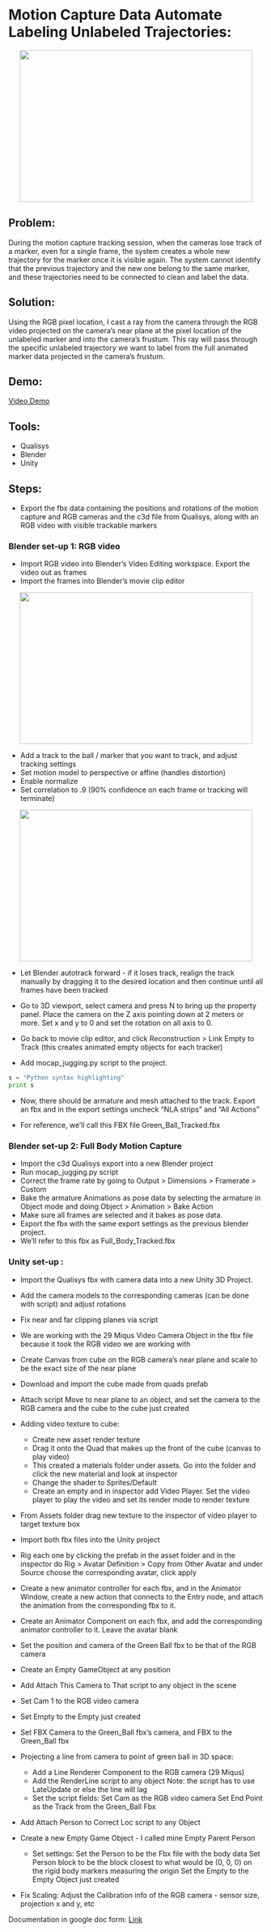 # Motion Capture Data Automate Labeling Unlabeled Trajectories: 

<p align="center">
  <img src="https://drive.google.com/uc?export=view&id=1004f1iDqdWnk4Pf09zevdlU8TcgmS2VI" width="460" height="300">
</p>

## Problem: 
During the motion capture tracking session, when the cameras lose track of a marker, even for a single frame, the system creates a whole new trajectory for the marker once it is visible again. The system cannot identify that the previous trajectory and the new one belong to the same marker, and these trajectories need to be connected to clean and label the data. 

## Solution:
Using the RGB pixel location, I cast a ray from the camera through the RGB video projected on the camera’s near plane at the pixel location of the unlabeled marker and into the camera’s frustum. This ray will pass through the specific unlabeled trajectory we want to label from the full animated marker data projected in the camera’s frustum. 

## Demo:
[Video Demo](https://drive.google.com/uc?export=view&id=1T9QogBXx24qYvvsCePVemjddDWOzjJLj)

## Tools:
- Qualisys
- Blender
- Unity

## Steps:
- Export the fbx data containing the positions and rotations of the motion capture and RGB cameras and the c3d file from Qualisys, along with an RGB video with visible trackable markers 

### Blender set-up 1: RGB video 
- Import RGB video into Blender’s Video Editing workspace. Export the video out as frames
- Import the frames into Blender’s movie clip editor

<p align="center">
  <img src="https://drive.google.com/uc?export=view&id=1VvpHv2N2UI8lidc8E2qcoZjghSRdqait" width="460" height="300">
</p>

- Add a track to the ball / marker that you want to track, and adjust tracking settings
- Set motion model to perspective or affine (handles distortion)
- Enable normalize
- Set correlation to .9 (90% confidence on each frame or tracking will terminate)

<p align="center">
  <img src="https://drive.google.com/uc?export=view&id=13cNRDupiAdptW7k1cHDreoon1BIXbtSA" width="460" height="300">
</p>

- Let Blender autotrack forward - if it loses track, realign the track manually by dragging it to the desired location and then continue until all frames have been tracked
- Go to 3D viewport, select camera and press N to bring up the property panel. Place the camera on the Z axis pointing down at 2 meters or more. Set x and y to 0 and set the rotation on all axis to 0. 
- Go back to movie clip editor, and click Reconstruction > Link Empty to Track (this creates animated empty objects for each tracker)

- Add mocap_jugging.py script to the project.
```python
s = "Python syntax highlighting"
print s
```

- Now, there should be armature and mesh attached to the track. Export an fbx and in the export settings uncheck “NLA strips” and “All Actions”

- For reference, we’ll call this FBX file Green_Ball_Tracked.fbx


### Blender set-up 2: Full Body Motion Capture 
- Import the c3d Qualisys export into a new Blender project
- Run mocap_jugging.py script
- Correct the frame rate by going to Output > Dimensions > Framerate > Custom
- Bake the armature Animations as pose data by selecting the armature in Object mode and doing Object > Animation > Bake Action 
- Make sure all frames are selected and it bakes as pose data.
- Export the fbx with the same export settings as the previous blender project. 
- We’ll refer to this fbx as Full_Body_Tracked.fbx 


### Unity set-up : 
- Import the Qualisys fbx with camera data into a new Unity 3D Project. 
- Add the camera models to the corresponding cameras (can be done with script) and adjust rotations 
- Fix near and far clipping planes via script
- We are working with the 29 Miqus Video Camera Object in the fbx file because it took the RGB video we are working with 
- Create Canvas from cube on the RGB camera’s near plane and scale to be the exact size of the near plane
- Download and import the cube made from quads prefab
- Attach script Move to near plane to an object, and set the camera to the RGB camera and the cube to the cube just created

- Adding video texture to cube:
  - Create new asset render texture
  - Drag it onto the Quad that makes up the front of the cube (canvas to play video)
  - This created a materials folder under assets. Go into the folder and click the new material and look at inspector
  - Change the shader to Sprites/Default
  - Create an empty and in inspector add Video Player. Set the video player to play the video and set its render mode to render texture
- From Assets folder drag new texture to the inspector of video player to target texture box
- Import both fbx files into the Unity project
- Rig each one by clicking the prefab in the asset folder and in the inspector do Rig > Avatar Definition > Copy from Other Avatar and under Source choose the corresponding avatar, click apply
- Create a new animator controller for each fbx, and in the Animator Window, create a new action that connects to the Entry node, and attach the animation from the corresponding fbx to it.
- Create an Animator Component on each fbx, and add the corresponding animator controller to it. Leave the avatar blank
- Set the position and camera of the Green Ball fbx to be that of the RGB camera
- Create an Empty GameObject at any position
- Add Attach This Camera to That script to any object in the scene
- Set Cam 1 to the RGB video camera
- Set Empty to the Empty just created
- Set FBX Camera to the Green_Ball fbx’s camera, and FBX to the Green_Ball fbx

- Projecting a line from camera to point of green ball in 3D space:
  - Add a Line Renderer Component to the RGB camera (29 Miqus)
  - Add the RenderLine script to any object
    Note: the script has to use LateUpdate or else the line will lag
  - Set the script fields:
    Set Cam as the RGB video camera 
    Set End Point as the Track from the Green_Ball Fbx 

- Add Attach Person to Correct Loc script to any Object
- Create a new Empty Game Object - I called mine Empty Parent Person
  - Set settings:
    Set the Person to be the Fbx file with the body data
    Set Person block to be the block closest to what would be (0, 0, 0) on the rigid body markers measuring the origin
    Set the Empty to the Empty Object just created

- Fix Scaling: Adjust the Calibration info of the RGB camera - sensor size, projection x and y, etc

Documentation in google doc form: [Link](https://docs.google.com/document/d/1-R8wa_b2aqKHwPzYCRN3BvOxRooNQKc3Azr2-XL1lhI/edit)

